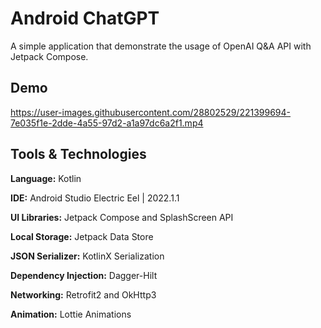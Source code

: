 # Android ChatGPT
A simple application that demonstrate the usage of OpenAI Q&A API with Jetpack Compose.

## Demo

https://user-images.githubusercontent.com/28802529/221399694-7e035f1e-2dde-4a55-97d2-a1a97dc6a2f1.mp4


## Tools & Technologies

**Language:** Kotlin

**IDE:** Android Studio Electric Eel | 2022.1.1

**UI Libraries:** Jetpack Compose and SplashScreen API

**Local Storage:** Jetpack Data Store

**JSON Serializer:** KotlinX Serialization

**Dependency Injection:** Dagger-Hilt

**Networking:** Retrofit2 and OkHttp3

**Animation:** Lottie Animations
